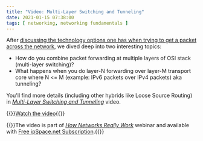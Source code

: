 ```yaml
---
title: "Video: Multi-Layer Switching and Tunneling"
date: 2021-01-15 07:38:00
tags: [ networking, networking fundamentals ]
---
```

After [discussing the technology options one has when trying to get a packet across the network](/2020/11/video-getting-packet-across-network.html), we dived deep into two interesting topics:

* How do you combine packet forwarding at multiple layers of OSI stack (multi-layer switching)?
* What happens when you do layer-N forwarding over layer-M transport core where N <= M (example: IPv6 packets over IPv4 packets) aka tunneling?

You'll find more details (including other hybrids like Loose Source Routing) in *[Multi-Layer Switching and Tunneling](https://my.ipspace.net/bin/get/Net101/SW3%20-%20Multi-Layer%20Switching%20and%20Tunneling.mp4?doccode=Net101)* video.

{{<jump>}}[Watch the video](https://my.ipspace.net/bin/get/Net101/SW3%20-%20Multi-Layer%20Switching%20and%20Tunneling.mp4?doccode=Net101){{</jump>}}

{{<note free>}}The video is part of _[How Networks Really Work](https://www.ipspace.net/Net101)_ webinar and available with [Free ipSpace.net Subscription](https://www.ipspace.net/Subscription/Free).{{</note>}}
